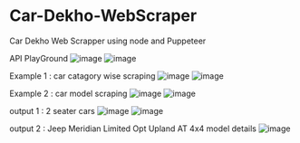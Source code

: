 # Car-Dekho-WebScraper
Car Dekho Web Scrapper using node and Puppeteer

API PlayGround
![image](https://github.com/Mehul11Savaliya/Car-Dekho-WebScraper/assets/100432660/c1a2cc8f-d6da-4c52-be5c-3913792c32c3)
![image](https://github.com/Mehul11Savaliya/Car-Dekho-WebScraper/assets/100432660/a251d090-ad34-41a1-9503-af4ed32c3688)

Example 1 : car catagory wise scraping
![image](https://github.com/Mehul11Savaliya/Car-Dekho-WebScraper/assets/100432660/b3d75b41-15ad-4cbd-ad12-eeddea683cc5)
![image](https://github.com/Mehul11Savaliya/Car-Dekho-WebScraper/assets/100432660/847c9ba1-537f-4048-94ce-c284596dda01)

Example 2 : car model scraping
![image](https://github.com/Mehul11Savaliya/Car-Dekho-WebScraper/assets/100432660/4b34bd45-1c8e-4bef-8e62-8de1f5596861)
![image](https://github.com/Mehul11Savaliya/Car-Dekho-WebScraper/assets/100432660/1129ad4c-5b56-4ba0-9d2a-6d65744a852f)

output 1 : 2 seater cars
![image](https://github.com/Mehul11Savaliya/Car-Dekho-WebScraper/assets/100432660/229055ca-612e-4c57-8bb3-392bda3d9369)
![image](https://github.com/Mehul11Savaliya/Car-Dekho-WebScraper/assets/100432660/33b74804-dc37-4926-9bd8-3bca38ae8f5d)

output 2 : Jeep Meridian Limited Opt Upland AT 4x4 model details
![image](https://github.com/Mehul11Savaliya/Car-Dekho-WebScraper/assets/100432660/31cf583f-ad67-4975-864e-6afcb2bdbd48)
